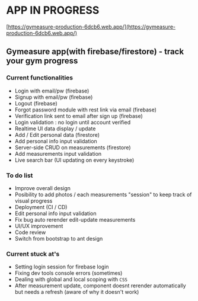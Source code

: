 # APP IN PROGRESS

[https://gymeasure-production-6dcb6.web.app/](https://gymeasure-production-6dcb6.web.app/)

## Gymeasure app(with firebase/firestore) - track your gym progress

### Current functionalities
- Login with email/pw (firebase)
- Signup with email/pw (firebase)
- Logout (firebase)
- Forgot password module with rest link via email (firebase)
- Verification link sent to email after sign up (firebase)
- Login validation : no login until account verified
- Realtime UI data display / update
- Add / Edit personal data (firestore)
- Add personal info input validation
- Server-side CRUD on measurements (firestore)
- Add measurements input validation
- Live search bar (UI updating on every keystroke)

### To do list
- Improve overall design
- Posibility to add photos / each measurements "session" to keep track of visual progress
- Deployment (CI / CD)
- Edit personal info input validation
- Fix bug auto rerender edit-update measurements
- UI/UX improvement
- Code review
- Switch from bootstrap to ant design

### Current stuck at's
- Setting login session for firebase login
- Fixing dev tools console errors (sometimes)
- Dealing with global and local scoping with `CSS`
- After measurement update, component doesnt rerender automatically but needs a refresh (aware of why it doesn't work)